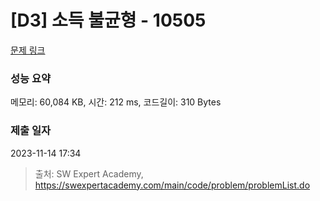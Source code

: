 # [D3] 소득 불균형 - 10505 

[문제 링크](https://swexpertacademy.com/main/code/problem/problemDetail.do?contestProbId=AXNP4CvauaMDFAXS) 

### 성능 요약

메모리: 60,084 KB, 시간: 212 ms, 코드길이: 310 Bytes

### 제출 일자

2023-11-14 17:34



> 출처: SW Expert Academy, https://swexpertacademy.com/main/code/problem/problemList.do